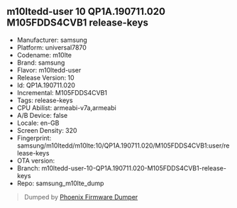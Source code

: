 ## m10ltedd-user 10 QP1A.190711.020 M105FDDS4CVB1 release-keys
- Manufacturer: samsung
- Platform: universal7870
- Codename: m10lte
- Brand: samsung
- Flavor: m10ltedd-user
- Release Version: 10
- Id: QP1A.190711.020
- Incremental: M105FDDS4CVB1
- Tags: release-keys
- CPU Abilist: armeabi-v7a,armeabi
- A/B Device: false
- Locale: en-GB
- Screen Density: 320
- Fingerprint: samsung/m10ltedd/m10lte:10/QP1A.190711.020/M105FDDS4CVB1:user/release-keys
- OTA version: 
- Branch: m10ltedd-user-10-QP1A.190711.020-M105FDDS4CVB1-release-keys
- Repo: samsung_m10lte_dump


>Dumped by [Phoenix Firmware Dumper](https://github.com/DroidDumps/phoenix_firmware_dumper)
